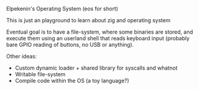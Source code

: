 Elpekenin's Operating System (eos for short)

This is just an playground to learn about zig and operating system

Eventual goal is to have a file-system, where some binaries are stored, and execute them using an userland shell that reads keyboard input (probably bare GPIO reading of buttons, no USB or anything).

Other ideas:
* Custom dynamic loader + shared library for syscalls and whatnot
* Writable file-system
* Compile code within the OS (a toy language?)
